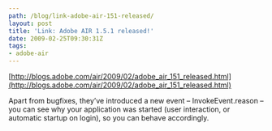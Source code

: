 ```yaml
---
path: /blog/link-adobe-air-151-released/
layout: post
title: 'Link: Adobe AIR 1.5.1 released!'
date: 2009-02-25T09:30:31Z
tags:
- adobe-air
---
```


[http://blogs.adobe.com/air/2009/02/adobe_air_151_released.html](http://blogs.adobe.com/air/2009/02/adobe_air_151_released.html)

Apart from bugfixes, they’ve introduced a new event – InvokeEvent.reason – you can see why your application was started (user interaction, or automatic startup on login), so you can behave accordingly.